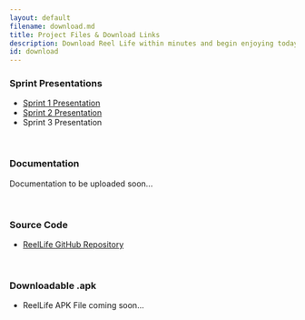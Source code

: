```yaml
---
layout: default
filename: download.md
title: Project Files & Download Links
description: Download Reel Life within minutes and begin enjoying today!
id: download
---
```

### Sprint Presentations
- [Sprint 1 Presentation](https://docs.google.com/presentation/d/1sZ5v6q05sT9X0D0Gwmd3Rg7vmOHT8nksJU_4TC9efkg/edit#slide=id.g1f87997393_0_782)
- [Sprint 2 Presentation](https://docs.google.com/presentation/d/1cwl7e8dvvD3ba9_8H4SQjpNC9f46BWqD0aqMb5pfn2Q/edit#slide=id.g1f87997393_0_782)
- Sprint 3 Presentation

<br/>

### Documentation
Documentation to be uploaded soon...

<br/>

### Source Code
- [ReelLife GitHub Repository](https://github.com/ahartman1/reel_life)

<br/>

### Downloadable .apk
- ReelLife APK File coming soon...
